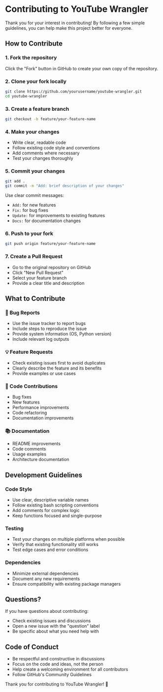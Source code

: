 # Contributing to YouTube Wrangler

Thank you for your interest in contributing! By following a few simple guidelines, you can help make this project better for everyone.

## How to Contribute

### 1. Fork the repository
Click the "Fork" button in GitHub to create your own copy of the repository.

### 2. Clone your fork locally
```bash
git clone https://github.com/yourusername/youtube-wrangler.git
cd youtube-wrangler
```

### 3. Create a feature branch
```bash
git checkout -b feature/your-feature-name
```

### 4. Make your changes
- Write clear, readable code
- Follow existing code style and conventions
- Add comments where necessary
- Test your changes thoroughly

### 5. Commit your changes
```bash
git add .
git commit -m "Add: brief description of your changes"
```

Use clear commit messages:
- `Add:` for new features
- `Fix:` for bug fixes  
- `Update:` for improvements to existing features
- `Docs:` for documentation changes

### 6. Push to your fork
```bash
git push origin feature/your-feature-name
```

### 7. Create a Pull Request
- Go to the original repository on GitHub
- Click "New Pull Request"
- Select your feature branch
- Provide a clear title and description

## What to Contribute

### 🐛 Bug Reports
- Use the issue tracker to report bugs
- Include steps to reproduce the issue
- Provide system information (OS, Python version)
- Include relevant log outputs

### 💡 Feature Requests
- Check existing issues first to avoid duplicates
- Clearly describe the feature and its benefits
- Provide examples or use cases

### 🔧 Code Contributions
- Bug fixes
- New features
- Performance improvements
- Code refactoring
- Documentation improvements

### 📚 Documentation
- README improvements
- Code comments
- Usage examples
- Architecture documentation

## Development Guidelines

### Code Style
- Use clear, descriptive variable names
- Follow existing bash scripting conventions
- Add comments for complex logic
- Keep functions focused and single-purpose

### Testing
- Test your changes on multiple platforms when possible
- Verify that existing functionality still works
- Test edge cases and error conditions

### Dependencies
- Minimize external dependencies
- Document any new requirements
- Ensure compatibility with existing package managers

## Questions?

If you have questions about contributing:
- Check existing issues and discussions
- Open a new issue with the "question" label
- Be specific about what you need help with

## Code of Conduct

- Be respectful and constructive in discussions
- Focus on the code and ideas, not the person
- Help create a welcoming environment for all contributors
- Follow GitHub's Community Guidelines

Thank you for contributing to YouTube Wrangler! 🎉